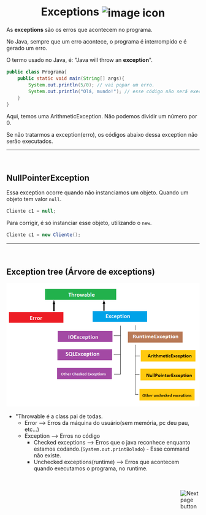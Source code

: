 <h1 align="center">
    Exceptions
    <img src="https://cdn-icons-png.flaticon.com/512/1331/1331428.png" alt="image icon" width="90px" align="center">
</h1>

As **exceptions** são os erros que acontecem no programa.

No Java, sempre que um erro acontece, o programa é interrompido e é gerado um erro.

O termo usado no Java, é: "Java will throw an **exception**".

```java
public class Programa{
    public static void main(String[] args){
        System.out.println(5/0); // vai popar um erro.
        System.out.println("Olá, mundo!"); // esse código não será executado
    }
}
```
Aqui, temos uma ArithmeticException. Não podemos dividir um número por 0.

Se não tratarmos a exception(erro), os códigos abaixo dessa exception não serão executados.


<hr>
<br>

## NullPointerException
Essa exception ocorre quando não instanciamos um objeto. Quando um objeto tem valor `null`.

```java
Cliente c1 = null;
```

Para corrigir, é só instanciar esse objeto, utilizando o `new`.

```java
Cliente c1 = new Cliente();
```

<hr>
<br>

## Exception tree (Árvore de exceptions)

![image](https://github.com/lGabrielDev/02.java/blob/main/Estudo/23.exceptions/0.introducao/exception_tree.jpg?raw=true)


- "Throwable é a class pai de todas.
  - Error --> Erros da máquina do usuário(sem memória, pc deu pau, etc...)
  - Exception --> Erros no código
    - Checked exceptions --> Erros que o java reconhece enquanto estamos codando.(`System.out.printBolado`) - Esse command não existe.
    - Unchecked exceptions(runtime) --> Erros que acontecem quando executamos o programa, no runtime.


<br>
<br>

<!-- Next Page Button -->
<a href="https://github.com/lGabrielDev/02.java/blob/main/Estudo/23.exceptions/1.try_catch/try_catch.md">
  <img src="https://cdn-icons-png.flaticon.com/512/8175/8175884.png" alt="Next page button" width="50px" align="right">
</a>